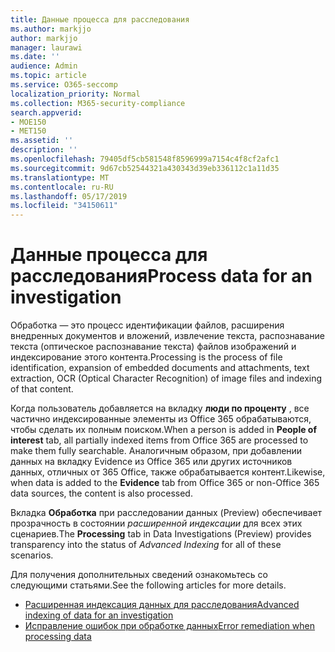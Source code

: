 ```yaml
---
title: Данные процесса для расследования
ms.author: markjjo
author: markjjo
manager: laurawi
ms.date: ''
audience: Admin
ms.topic: article
ms.service: O365-seccomp
localization_priority: Normal
ms.collection: M365-security-compliance
search.appverid:
- MOE150
- MET150
ms.assetid: ''
description: ''
ms.openlocfilehash: 79405df5cb581548f8596999a7154c4f8cf2afc1
ms.sourcegitcommit: 9d67cb52544321a430343d39eb336112c1a11d35
ms.translationtype: MT
ms.contentlocale: ru-RU
ms.lasthandoff: 05/17/2019
ms.locfileid: "34150611"
---
```

# <a name="process-data-for-an-investigation"></a><span data-ttu-id="a2a2f-102">Данные процесса для расследования</span><span class="sxs-lookup"><span data-stu-id="a2a2f-102">Process data for an investigation</span></span>

<span data-ttu-id="a2a2f-103">Обработка — это процесс идентификации файлов, расширения внедренных документов и вложений, извлечение текста, распознавание текста (оптическое распознавание текста) файлов изображений и индексирование этого контента.</span><span class="sxs-lookup"><span data-stu-id="a2a2f-103">Processing is the process of file identification, expansion of embedded documents and attachments, text extraction, OCR (Optical Character Recognition) of image files and indexing of that content.</span></span>  

<span data-ttu-id="a2a2f-104">Когда пользователь добавляется на вкладку **люди по проценту** , все частично индексированные элементы из Office 365 обрабатываются, чтобы сделать их полным поиском.</span><span class="sxs-lookup"><span data-stu-id="a2a2f-104">When a person is added in **People of interest** tab, all partially indexed items from Office 365 are processed to make them fully searchable.</span></span>  <span data-ttu-id="a2a2f-105">Аналогичным образом, при добавлении данных на вкладку Evidence из Office 365 или других источников данных, отличных от 365 Office, также обрабатывается контент.</span><span class="sxs-lookup"><span data-stu-id="a2a2f-105">Likewise, when data is added to the **Evidence** tab from Office 365 or non-Office 365 data sources, the content is also processed.</span></span>

<span data-ttu-id="a2a2f-106">Вкладка **Обработка** при расследовании данных (Preview) обеспечивает прозрачность в состоянии *расширенной индексации* для всех этих сценариев.</span><span class="sxs-lookup"><span data-stu-id="a2a2f-106">The **Processing** tab in Data Investigations (Preview) provides transparency into the status of *Advanced Indexing* for all of these scenarios.</span></span>

<span data-ttu-id="a2a2f-107">Для получения дополнительных сведений ознакомьтесь со следующими статьями.</span><span class="sxs-lookup"><span data-stu-id="a2a2f-107">See the following articles for more details.</span></span>

- [<span data-ttu-id="a2a2f-108">Расширенная индексация данных для расследования</span><span class="sxs-lookup"><span data-stu-id="a2a2f-108">Advanced indexing of data for an investigation</span></span>](index-data-people-of-interest.md)
- [<span data-ttu-id="a2a2f-109">Исправление ошибок при обработке данных</span><span class="sxs-lookup"><span data-stu-id="a2a2f-109">Error remediation when processing data</span></span>](error-remediation.md)
